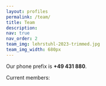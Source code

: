 ```yaml
---
layout: profiles
permalink: /team/
title: Team
description:
nav: true
nav_order: 2
team_img: lehrstuhl-2023-trimmed.jpg
team_img_width: 680px
---
```

Our phone prefix is **+49 431 880**.

Current members:
